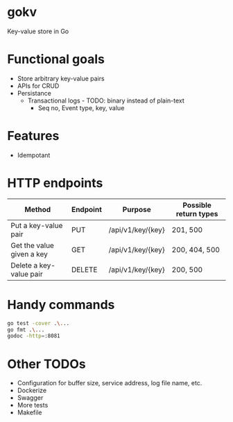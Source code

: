 # gokv
Key-value store in Go


# Functional goals

- Store arbitrary key-value pairs
- APIs for CRUD
- Persistance
    - Transactional logs - TODO: binary instead of plain-text
        - Seq no, Event type, key, value

# Features

- Idempotant

# HTTP endpoints

Method|Endpoint|Purpose|Possible return types
--|--|--|--
Put a key-value pair|PUT|/api/v1/key/{key}|201, 500
Get the value given a key|GET|/api/v1/key/{key}|200, 404, 500
Delete a key-value pair|DELETE|/api/v1/key/{key}|200, 500

# Handy commands

```sh
go test -cover .\...
go fmt .\...
godoc -http=:8081
```

# Other TODOs
- Configuration for buffer size, service address, log file name, etc.
- Dockerize
- Swagger
- More tests
- Makefile
